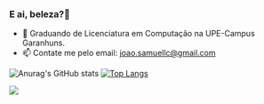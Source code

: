 ### E ai, beleza?👋

- 🔭 Graduando de Licenciatura em Computação na UPE-Campus Garanhuns.
- 📫 Contate me pelo email: joao.samuellc@gmail.com

![Anurag's GitHub stats](https://github-readme-stats.vercel.app/api?username=Skmuel&show_icons=true&theme=dracula)    [![Top Langs](https://github-readme-stats.vercel.app/api/top-langs/?username=skmuel&layout=compact&theme=dracula)](https://github.com/skmuel/github-readme-stats)



<div>
  <a href="https://www.instagram.com/skmuell/" target="blank"><img src="https://img.shields.io/badge/Instagram-E4405F?style=for-the-badge&logo=instagram&logoColor=white" target="blank"><a>
</div>

